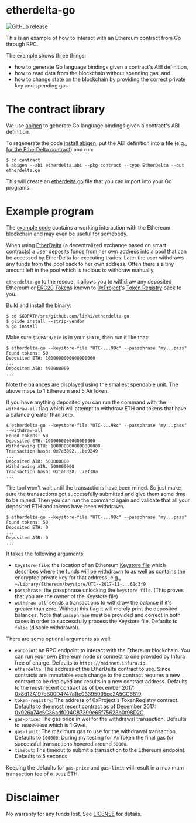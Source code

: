 # etherdelta-go
[![GitHub release](https://img.shields.io/github/release/linki/etherdelta-go.svg)](https://github.com/linki/etherdelta-go/releases)

This is an example of how to interact with an Ethereum contract from Go through RPC.

The example shows three things:
* how to generate Go language bindings given a contract's ABI definition,
* how to read data from the blockchain without spending gas, and
* how to change state on the blockchain by providing the correct private key and spending gas

# The contract library

We use [abigen](https://github.com/ethereum/go-ethereum/tree/v1.7.2/cmd/abigen)
to generate Go language bindings given a contract's ABI definition.

To regenerate the code [install abigen](https://github.com/ethereum/go-ethereum/tree/v1.7.2#building-the-source), put the ABI definition into a file (e.g., [for the EtherDelta contract](https://etherscan.io/address/0x8d12a197cb00d4747a1fe03395095ce2a5cc6819#code)) and run:

```console
$ cd contract
$ abigen --abi etherdelta.abi --pkg contract --type EtherDelta --out etherdelta.go
```

This will create an [etherdelta.go](contract/etherdelta.go) file that you can import into your Go programs.

# Example program

The [example code](main.go) contains a working interaction with the Ethereum blockchain and may even be useful for somebody.

When using [EtherDelta](https://etherdelta.com/) (a decentralized exchange based on smart contracts) a user deposits funds from her own address into a pool that can be accessed by EtherDelta for executing trades. Later the user withdraws any funds from the pool back to her own address. Often there's a tiny amount left in the pool which is tedious to withdraw manually.

`etherdelta-go` to the rescue; it allows you to withdraw any deposited Ethereum or [ERC20](https://theethereum.wiki/w/index.php/ERC20_Token_Standard) [Token](https://etherscan.io/tokens)s known to [0xProject](https://0xproject.com/)'s [Token Registry](https://etherscan.io/address/0x926a74c5c36adf004c87399e65f75628b0f98d2c) back to you.

Build and install the binary:

```console
$ cd $GOPATH/src/github.com/linki/etherdelta-go
$ glide install --strip-vendor
$ go install
```

Make sure `$GOPATH/bin` is in your `$PATH`, then run it like that:

```console
$ etherdelta-go --keystore-file "UTC-...98c" --passphrase "my...pass"
Found tokens: 50
Deposited ETH: 1000000000000000000
...
Deposited AIR: 500000000
...
```

Note the balances are displayed using the smallest spendable unit. The above maps to 1 Ethereum and 5 AirToken.

If you have anything deposited you can run the command with the `--withdraw-all` flag which will attempt to withdraw ETH and tokens that have a balance greater than zero.

```console
$ etherdelta-go --keystore-file "UTC-...98c" --passphrase "my...pass" --withdraw-all
Found tokens: 50
Deposited ETH: 1000000000000000000
Withdrawing ETH: 1000000000000000000
Transaction hash: 0x7e3892...be9249
...
Deposited AIR: 500000000
Withdrawing AIR: 500000000
Transaction hash: 0x1a6328...7ef38a
...
```

The tool won't wait until the transactions have been mined. So just make sure the transactions got successfully submitted and give them some time to be mined. Then you can run the command again and validate that all your deposited ETH and tokens have been withdrawn.

```console
$ etherdelta-go --keystore-file "UTC-...98c" --passphrase "my...pass"
Found tokens: 50
Deposited ETH: 0
...
Deposited AIR: 0
...
```

It takes the following arguments:
* `keystore-file`: the location of an Ethereum [Keystore file](https://theethereum.wiki/w/index.php/Accounts,_Addresses,_Public_And_Private_Keys,_And_Tokens#UTC_JSON_Keystore_File) which describes where the funds will be withdrawn to as well as contains the encrypted private key for that address, e.g., `~/Library/Ethereum/keystore/UTC--2017-11-...61d3f9`
* `passphrase`: the passphrase unlocking the `keystore-file`. (This proves that you are the owner of the Keystore file)
* `withdraw-all`: sends a transactions to withdraw the balance if it's greater than zero. Without this flag it will merely print the deposited balances. Note that `passphrase` must be provided and correct in both cases in order to successfully process the Keystore file. Defaults to `false` (disable withdrawal).

There are some optional arguments as well:
* `endpoint`: an RPC endpoint to interact with the Ethereum blockchain. You can run your own Ethereum node or connect to one provided by [Infura](https://infura.io/) free of charge. Defaults to `https://mainnet.infura.io`.
* `etherdelta`: The address of the EtherDelta contract to use. Since contracts are immutable each change to the contract requires a new contract to be deployed and results in a new contract address. Defaults to the most recent contract as of December 2017: [0x8d12A197cB00D4747a1fe03395095ce2A5CC6819](https://etherscan.io/address/0x8d12A197cB00D4747a1fe03395095ce2A5CC6819).
* `token-registry`: The address of 0xProject's TokenRegistry contract. Defaults to the most recent contract as of December 2017: [0x926a74c5C36adf004C87399e65f75628b0f98D2C](https://etherscan.io/address/0x926a74c5C36adf004C87399e65f75628b0f98D2C).
* `gas-price`: The gas price in wei for the withdrawal transaction. Defaults to `1000000000` which is 1 Gwei.
* `gas-limit`: The maximum gas to use for the withdrawal transaction. Defaults to `100000`. During my testing for AirToken the final gas for successful transactions hovered around `50000`.
* `timeout`: The timeout to submit a transaction to the Ethereum endpoint. Defaults to 5 seconds.

Keeping the defaults for `gas-price` and `gas-limit` will result in a maximum transaction fee of `0.0001` ETH.

# Disclaimer

No warranty for any funds lost. See [LICENSE](LICENSE) for details.
